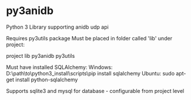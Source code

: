 py3anidb
========

Python 3 Library supporting anidb udp api

Requires py3utils package
Must be placed in folder called 'lib' under project:

project
    lib
        py3anidb
        py3utils

Must have installed SQLAlchemy:
   Windows: D:\path\to\python3_install\scripts\pip install sqlalchemy
   Ubuntu: sudo apt-get install python-sqlalchemy

Supports sqlite3 and mysql for database - configurable from project level
